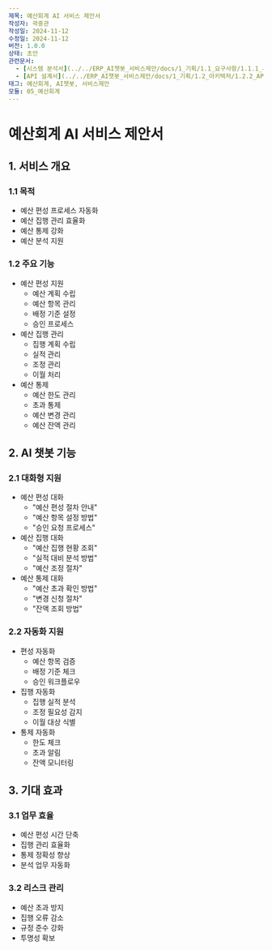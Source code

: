 ```yaml
---
제목: 예산회계 AI 서비스 제안서
작성자: 곽중관
작성일: 2024-11-12
수정일: 2024-11-12
버전: 1.0.0
상태: 초안
관련문서:
  - [시스템 분석서](../../ERP_AI챗봇_서비스제안/docs/1_기획/1.1_요구사항/1.1.1_시스템_분석.md)
  - [API 설계서](../../ERP_AI챗봇_서비스제안/docs/1_기획/1.2_아키텍처/1.2.2_API_설계.md)
태그: 예산회계, AI챗봇, 서비스제안
모듈: 05_예산회계
---
```


# 예산회계 AI 서비스 제안서

## 1. 서비스 개요

### 1.1 목적
- 예산 편성 프로세스 자동화
- 예산 집행 관리 효율화
- 예산 통제 강화
- 예산 분석 지원

### 1.2 주요 기능
- 예산 편성 지원
  - 예산 계획 수립
  - 예산 항목 관리
  - 배정 기준 설정
  - 승인 프로세스
- 예산 집행 관리
  - 집행 계획 수립
  - 실적 관리
  - 조정 관리
  - 이월 처리
- 예산 통제
  - 예산 한도 관리
  - 초과 통제
  - 예산 변경 관리
  - 예산 잔액 관리

## 2. AI 챗봇 기능

### 2.1 대화형 지원
- 예산 편성 대화
  - "예산 편성 절차 안내"
  - "예산 항목 설정 방법"
  - "승인 요청 프로세스"
- 예산 집행 대화
  - "예산 집행 현황 조회"
  - "실적 대비 분석 방법"
  - "예산 조정 절차"
- 예산 통제 대화
  - "예산 초과 확인 방법"
  - "변경 신청 절차"
  - "잔액 조회 방법"

### 2.2 자동화 지원
- 편성 자동화
  - 예산 항목 검증
  - 배정 기준 체크
  - 승인 워크플로우
- 집행 자동화
  - 집행 실적 분석
  - 조정 필요성 감지
  - 이월 대상 식별
- 통제 자동화
  - 한도 체크
  - 초과 알림
  - 잔액 모니터링

## 3. 기대 효과

### 3.1 업무 효율
- 예산 편성 시간 단축
- 집행 관리 효율화
- 통제 정확성 향상
- 분석 업무 자동화

### 3.2 리스크 관리
- 예산 초과 방지
- 집행 오류 감소
- 규정 준수 강화
- 투명성 확보